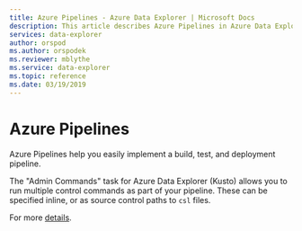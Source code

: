 ```yaml
---
title: Azure Pipelines - Azure Data Explorer | Microsoft Docs
description: This article describes Azure Pipelines in Azure Data Explorer.
services: data-explorer
author: orspod
ms.author: orspodek
ms.reviewer: mblythe
ms.service: data-explorer
ms.topic: reference
ms.date: 03/19/2019
---
```

# Azure Pipelines

Azure Pipelines help you easily implement a build, test, and deployment pipeline.

The "Admin Commands" task for Azure Data Explorer (Kusto) allows you to run multiple control
commands as part of your pipeline. These can be specified inline, or as source control
paths to `csl` files.

For more [details](https://marketplace.visualstudio.com/items?itemName=Azure-Kusto.PublishToADX#overview).